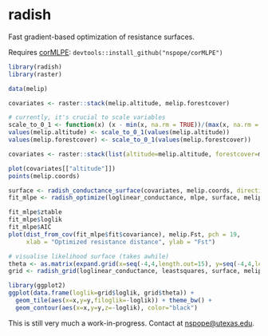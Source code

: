# radish

Fast gradient-based optimization of resistance surfaces.

Requires [corMLPE](https://github.com/nspope/corMLPE): `devtools::install_github("nspope/corMLPE")`

```r
library(radish)
library(raster)

data(melip)

covariates <- raster::stack(melip.altitude, melip.forestcover)

# currently, it's crucial to scale variables
scale_to_0_1 <- function(x) (x - min(x, na.rm = TRUE))/(max(x, na.rm = TRUE) - min(x, na.rm = TRUE))
values(melip.altitude) <- scale_to_0_1(values(melip.altitude))
values(melip.forestcover) <- scale_to_0_1(values(melip.forestcover))

covariates <- raster::stack(list(altitude=melip.altitude, forestcover=melip.forestcover))

plot(covariates[["altitude"]])
points(melip.coords)

surface <- radish_conductance_surface(covariates, melip.coords, directions = 8)
fit_mlpe <- radish_optimize(loglinear_conductance, mlpe, surface, melip.Fst)

fit_mlpe$ztable
fit_mlpe$loglik
fit_mlpe$AIC
plot(dist_from_cov(fit_mlpe$fit$covariance), melip.Fst, pch = 19,
     xlab = "Optimized resistance distance", ylab = "Fst")

# visualise likelihood surface (takes awhile)
theta <- as.matrix(expand.grid(x=seq(-4,4,length.out=15), y=seq(-4,4,length.out=15)))
grid <- radish_grid(loglinear_conductance, leastsquares, surface, melip.Fst, theta, covariance=FALSE)

library(ggplot2)
ggplot(data.frame(loglik=grid$loglik, grid$theta)) + 
  geom_tile(aes(x=x,y=y,filoglik=-loglik)) + theme_bw() +
  geom_contour(aes(x=x,y=y,z=-loglik), color="black") 

```
 
This is still very much a work-in-progress. Contact at nspope@utexas.edu.

